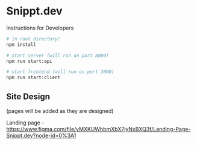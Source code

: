 # Snippt.dev

Instructions for Developers

```bash
# in root directory!
npm install

# start server (will run on port 8000)
npm run start:api

# start frontend (will run on port 3000)
npm run start:client
```

## Site Design
(pages will be added as they are designed)

Landing page - https://www.figma.com/file/yMXKUWhbmXbX7jyNxBXQ3f/Landing-Page-Snippt.dev?node-id=0%3A1
